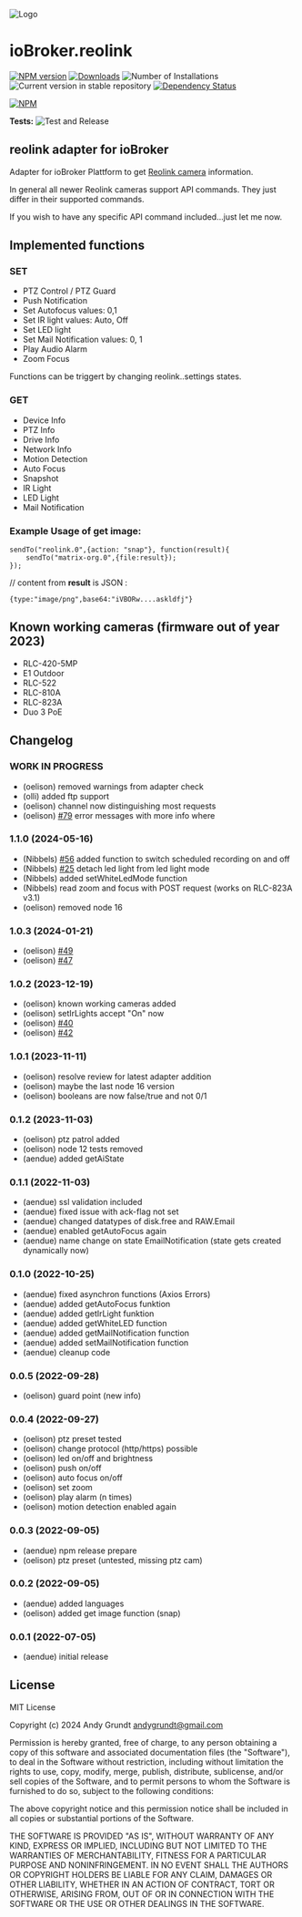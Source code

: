 ![Logo](admin/reolink_logo.png)
# ioBroker.reolink

[![NPM version](https://img.shields.io/npm/v/iobroker.reolink.svg)](https://www.npmjs.com/package/iobroker.reolink)
[![Downloads](https://img.shields.io/npm/dm/iobroker.reolink.svg)](https://www.npmjs.com/package/iobroker.reolink)
![Number of Installations](https://iobroker.live/badges/reolink-installed.svg)
![Current version in stable repository](https://iobroker.live/badges/reolink-stable.svg)
[![Dependency Status](https://img.shields.io/david/aendue/iobroker.reolink.svg)](https://david-dm.org/aendue/iobroker.reolink)

[![NPM](https://nodei.co/npm/iobroker.reolink.png?downloads=true)](https://nodei.co/npm/iobroker.reolink/)

**Tests:** ![Test and Release](https://github.com/aendue/ioBroker.reolink/workflows/Test%20and%20Release/badge.svg)

## reolink adapter for ioBroker

Adapter for ioBroker Plattform to get [Reolink camera](https://reolink.com/) information.

In general all newer Reolink cameras support API commands. They just differ in their supported commands.

If you wish to have any specific API command included...just let me now.

## Implemented functions

### SET
 - PTZ Control / PTZ Guard
 - Push Notification
 - Set Autofocus
        values: 0,1
 - Set IR light
        values: Auto, Off
 - Set LED light
 - Set Mail Notification
        values: 0, 1
 - Play Audio Alarm
 - Zoom Focus

 Functions can be triggert by changing reolink.<Instanze>.settings states.

 ### GET

 - Device Info
 - PTZ Info
 - Drive Info
 - Network Info
 - Motion Detection
 - Auto Focus
 - Snapshot
 - IR Light
 - LED Light
 - Mail Notification

### Example Usage of get image:

```
sendTo("reolink.0",{action: "snap"}, function(result){
    sendTo("matrix-org.0",{file:result});
});
```
// content from **result** is JSON :
```
{type:"image/png",base64:"iVBORw....askldfj"}
```

## Known working cameras (firmware out of year 2023)

- RLC-420-5MP
- E1 Outdoor
- RLC-522
- RLC-810A
- RLC-823A
- Duo 3 PoE

## Changelog
<!--
    Placeholder for the next version (at the beginning of the line):
    ### **WORK IN PROGRESS**
-->
### **WORK IN PROGRESS**
* (oelison) removed warnings from adapter check
* (olli) added ftp support
* (oelison) channel now distinguishing most requests
* (oelison) [#79](https://github.com/aendue/ioBroker.reolink/issues/79) error messages with more info where

### 1.1.0 (2024-05-16)
* (Nibbels) [#56](https://github.com/aendue/ioBroker.reolink/issues/56) added function to switch scheduled recording on and off
* (Nibbels) [#25](https://github.com/aendue/ioBroker.reolink/issues/25) detach led light from led light mode
* (Nibbels) added setWhiteLedMode function
* (Nibbels) read zoom and focus with POST request (works on RLC-823A v3.1)
* (oelison) removed node 16

### 1.0.3 (2024-01-21)
* (oelison) [#49](https://github.com/aendue/ioBroker.reolink/issues/49)
* (oelison) [#47](https://github.com/aendue/ioBroker.reolink/issues/47)

### 1.0.2 (2023-12-19)
* (oelison) known working cameras added
* (oelison) setIrLights accept "On" now
* (oelison) [#40](https://github.com/aendue/ioBroker.reolink/issues/40)
* (oelison) [#42](https://github.com/aendue/ioBroker.reolink/issues/42)

### 1.0.1 (2023-11-11)
* (oelison) resolve review for latest adapter addition
* (oelison) maybe the last node 16 version
* (oelison) booleans are now false/true and not 0/1

### 0.1.2 (2023-11-03)
* (oelison) ptz patrol added
* (oelison) node 12 tests removed
* (aendue) added getAiState

### 0.1.1 (2022-11-03)
* (aendue) ssl validation included
* (aendue) fixed issue with ack-flag not set
* (aendue) changed datatypes of disk.free and RAW.Email
* (aendue) enabled getAutoFocus again
* (aendue) name change on state EmailNotification (state gets created dynamically now)

### 0.1.0 (2022-10-25)
* (aendue) fixed asynchron functions (Axios Errors)
* (aendue) added getAutoFocus funktion
* (aendue) added getIrLight funktion
* (aendue) added getWhiteLED function
* (aendue) added getMailNotification function
* (aendue) added setMailNotification function
* (aendue) cleanup code

### 0.0.5 (2022-09-28)

* (oelison) guard point (new info)

### 0.0.4 (2022-09-27)

* (oelison) ptz preset tested
* (oelison) change protocol (http/https) possible
* (oelison) led on/off and brightness
* (oelison) push on/off
* (oelison) auto focus on/off
* (oelison) set zoom
* (oelison) play alarm (n times)
* (oelison) motion detection enabled again

### 0.0.3 (2022-09-05)

* (aendue) npm release prepare
* (oelison) ptz preset (untested, missing ptz cam)

### 0.0.2 (2022-09-05)

* (aendue) added languages
* (oelison) added get image function (snap)

### 0.0.1 (2022-07-05)

* (aendue) initial release

## License
MIT License

Copyright (c) 2024 Andy Grundt <andygrundt@gmail.com>

Permission is hereby granted, free of charge, to any person obtaining a copy
of this software and associated documentation files (the "Software"), to deal
in the Software without restriction, including without limitation the rights
to use, copy, modify, merge, publish, distribute, sublicense, and/or sell
copies of the Software, and to permit persons to whom the Software is
furnished to do so, subject to the following conditions:

The above copyright notice and this permission notice shall be included in all
copies or substantial portions of the Software.

THE SOFTWARE IS PROVIDED "AS IS", WITHOUT WARRANTY OF ANY KIND, EXPRESS OR
IMPLIED, INCLUDING BUT NOT LIMITED TO THE WARRANTIES OF MERCHANTABILITY,
FITNESS FOR A PARTICULAR PURPOSE AND NONINFRINGEMENT. IN NO EVENT SHALL THE
AUTHORS OR COPYRIGHT HOLDERS BE LIABLE FOR ANY CLAIM, DAMAGES OR OTHER
LIABILITY, WHETHER IN AN ACTION OF CONTRACT, TORT OR OTHERWISE, ARISING FROM,
OUT OF OR IN CONNECTION WITH THE SOFTWARE OR THE USE OR OTHER DEALINGS IN THE
SOFTWARE.